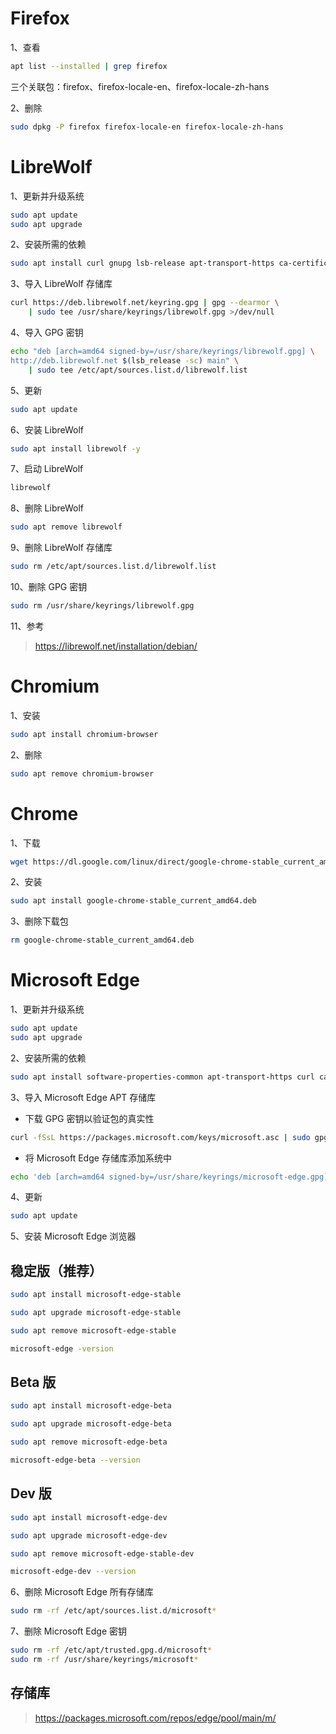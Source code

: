 # Firefox

1、查看

```sh
apt list --installed | grep firefox
```

三个关联包：firefox、firefox-locale-en、firefox-locale-zh-hans

2、删除

```sh
sudo dpkg -P firefox firefox-locale-en firefox-locale-zh-hans
```

# LibreWolf

1、更新并升级系统

```sh
sudo apt update
sudo apt upgrade
```

2、安装所需的依赖

```sh
sudo apt install curl gnupg lsb-release apt-transport-https ca-certificates -y
```

3、导入 LibreWolf 存储库

```sh
curl https://deb.librewolf.net/keyring.gpg | gpg --dearmor \
    | sudo tee /usr/share/keyrings/librewolf.gpg >/dev/null
```

4、导入 GPG 密钥

```sh
echo "deb [arch=amd64 signed-by=/usr/share/keyrings/librewolf.gpg] \
http://deb.librewolf.net $(lsb_release -sc) main" \
    | sudo tee /etc/apt/sources.list.d/librewolf.list
```

5、更新

```sh
sudo apt update
```

6、安装 LibreWolf

```sh
sudo apt install librewolf -y
```

7、启动 LibreWolf

```sh
librewolf
```

8、删除 LibreWolf

```sh
sudo apt remove librewolf
```

9、删除 LibreWolf 存储库

```sh
sudo rm /etc/apt/sources.list.d/librewolf.list
```

10、删除 GPG 密钥

```sh
sudo rm /usr/share/keyrings/librewolf.gpg
```

11、参考

> https://librewolf.net/installation/debian/

# Chromium

1、安装

```sh
sudo apt install chromium-browser
```

2、删除

```sh
sudo apt remove chromium-browser
```

# Chrome

1、下载

```sh
wget https://dl.google.com/linux/direct/google-chrome-stable_current_amd64.deb
```

2、安装

```sh
sudo apt install google-chrome-stable_current_amd64.deb
```

3、删除下载包

```sh
rm google-chrome-stable_current_amd64.deb
```

# Microsoft Edge

1、更新并升级系统

```sh
sudo apt update
sudo apt upgrade
```

2、安装所需的依赖

```sh
sudo apt install software-properties-common apt-transport-https curl ca-certificates -y
```

3、导入 Microsoft Edge APT 存储库

- 下载 GPG 密钥以验证包的真实性

```sh
curl -fSsL https://packages.microsoft.com/keys/microsoft.asc | sudo gpg --dearmor | sudo tee /usr/share/keyrings/microsoft-edge.gpg > /dev/null
```

- 将 Microsoft Edge 存储库添加系统中

```sh
echo 'deb [arch=amd64 signed-by=/usr/share/keyrings/microsoft-edge.gpg] https://packages.microsoft.com/repos/edge stable main' | sudo tee /etc/apt/sources.list.d/microsoft-edge.list
```

4、更新

```sh
sudo apt update
```

5、安装 Microsoft Edge 浏览器


## 稳定版（推荐）

```sh
sudo apt install microsoft-edge-stable
```

```sh
sudo apt upgrade microsoft-edge-stable
```

```sh
sudo apt remove microsoft-edge-stable
```

```sh
microsoft-edge -version
```

## Beta 版

```sh
sudo apt install microsoft-edge-beta
```

```sh
sudo apt upgrade microsoft-edge-beta
```

```sh
sudo apt remove microsoft-edge-beta
```

```sh
microsoft-edge-beta --version
```

## Dev 版

```sh
sudo apt install microsoft-edge-dev
```

```sh
sudo apt upgrade microsoft-edge-dev
```

```sh
sudo apt remove microsoft-edge-stable-dev
```

```sh
microsoft-edge-dev --version
```

6、删除 Microsoft Edge 所有存储库

```sh
sudo rm -rf /etc/apt/sources.list.d/microsoft*
```

7、删除 Microsoft Edge 密钥

```sh
sudo rm -rf /etc/apt/trusted.gpg.d/microsoft*
sudo rm -rf /usr/share/keyrings/microsoft*
```

## 存储库

> https://packages.microsoft.com/repos/edge/pool/main/m/
